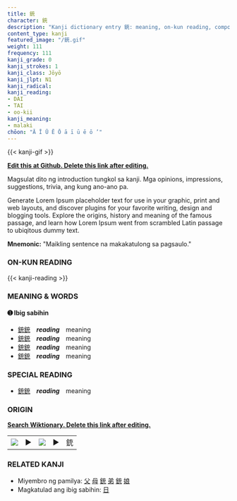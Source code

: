 ```yaml
---
title: 銃
character: 銃
description: "Kanji dictionary entry 銃: meaning, on-kun reading, compounds, origin, related kanji"
content_type: kanji
featured_image: "/銃.gif"
weight: 111
frequency: 111
kanji_grade: 0
kanji_strokes: 1
kanji_class: Jōyō
kanji_jlpt: N1
kanji_radical: 
kanji_reading: 
- DAI
- TAI
- oo-kii
kanji_meaning:
- malaki
chōon: "Ā Ī Ū Ē Ō ā ī ū ē ō ’"
---
```

[//]: # (Don't edit the line below. Kanji animated GIF code is automatically generated.)
{{< kanji-gif >}}

[//]: # (Edit below this line.)

**[Edit this at Github. Delete this link after editing.](https://github.com/tim0g/tim/tree/main/content/kanji/銃/index.md)**

Magsulat dito ng introduction tungkol sa kanji. Mga opinions, impressions, suggestions, trivia, ang kung ano-ano pa.

Generate Lorem Ipsum placeholder text for use in your graphic, print and web layouts, and discover plugins for your favorite writing, design and blogging tools. Explore the origins, history and meaning of the famous passage, and learn how Lorem Ipsum went from scrambled Latin passage to ubiqitous dummy text.
 
**Mnemonic:** "Maikling sentence na makakatulong sa pagsaulo."

### ON-KUN READING

[//]: # (Don't edit the line below. ON-KUN READING code is automatically generated.)
{{< kanji-reading >}}

### MEANING & WORDS

#### ➊ **Ibig sabihin**
  - [銃](../銃)[銃](../銃)　***reading***　meaning
  - [銃](../銃)[銃](../銃)　***reading***　meaning
  - [銃](../銃)[銃](../銃)　***reading***　meaning
  - [銃](../銃)[銃](../銃)　***reading***　meaning

### SPECIAL READING
  - [銃](../銃)[銃](../銃)　***reading***　meaning

### ORIGIN

**[Search Wiktionary. Delete this link after editing.](https://wiktionary.org/wiki/銃)**
<table class="kanji-table"><tr><td>
<img src="60px-銃-bronze.svg.png">
</td><td>▶</td><td>
<img src="60px-銃-oracle.svg.png">
</td><td>▶</td>
<td class="kanji-origin">銃</td>
</tr></table>

### RELATED KANJI
- Miyembro ng pamilya: [父](../父) [母](../母) [銃](../銃) [弟](../弟) [銃](../銃) [娘](../娘)
- Magkatulad ang ibig sabihin: [日](../日)
